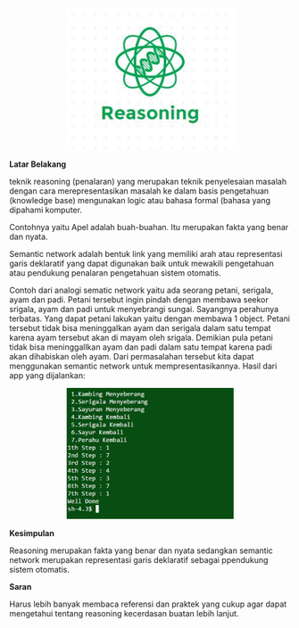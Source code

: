 <p align ="center">
<img src="../../img/reasoning.JPG" width="300px">
</p>

**Latar Belakang**

teknik reasoning (penalaran) yang merupakan teknik penyelesaian masalah dengan cara merepresentasikan masalah ke dalam basis pengetahuan (knowledge base) mengunakan logic atau bahasa formal (bahasa yang dipahami komputer.

Contohnya yaitu Apel adalah buah-buahan. Itu merupakan fakta yang benar dan nyata.

Semantic network adalah bentuk link yang memiliki arah atau representasi garis deklaratif yang dapat digunakan baik untuk mewakili pengetahuan atau pendukung penalaran pengetahuan sistem otomatis.

Contoh dari analogi sematic network yaitu ada seorang petani, serigala, ayam dan padi. Petani tersebut ingin pindah dengan membawa seekor srigala, ayam dan padi untuk menyebrangi sungai. Sayangnya perahunya terbatas. Yang dapat petani lakukan yaitu dengan membawa 1 object. Petani tersebut tidak bisa meninggalkan ayam dan serigala dalam satu tempat karena ayam tersebut akan di mayam oleh srigala. Demikian pula petani tidak bisa meninggallkan ayam dan padi dalam satu tempat karena padi akan dihabiskan oleh ayam. Dari permasalahan tersebut kita dapat menggunakan semantic network untuk mempresentasikannya.
Hasil dari app yang dijalankan:
<p align ="center">
<img src="../../img/pertemuan 3.JPG" width="300px">
</p>

**Kesimpulan**

Reasoning merupakan fakta yang benar dan nyata sedangkan semantic network merupakan representasi garis deklaratif sebagai ppendukung sistem otomatis.

**Saran**

Harus lebih banyak membaca referensi dan praktek yang cukup agar dapat mengetahui tentang reasoning kecerdasan buatan lebih lanjut.
